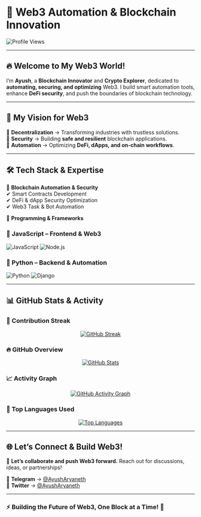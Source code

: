 # 🚀 **Web3 Automation & Blockchain Innovation**  

![Profile Views](https://komarev.com/ghpvc/?username=ayusharyaneth&color=blue)  

---

## 🔥 **Welcome to My Web3 World!**  
I’m **Ayush**, a **Blockchain Innovator** and **Crypto Explorer**, dedicated to **automating, securing, and optimizing** Web3. I build smart automation tools, enhance **DeFi security**, and push the boundaries of blockchain technology.  

---

## 🌟 **My Vision for Web3**  

🔹 **Decentralization** → Transforming industries with trustless solutions.  
🔹 **Security** → Building **safe and resilient** blockchain applications.  
🔹 **Automation** → Optimizing **DeFi, dApps, and on-chain workflows**.  

---

## 🛠 **Tech Stack & Expertise**  

🚀 **Blockchain Automation & Security**  
✔ Smart Contracts Development  
✔ DeFi & dApp Security Optimization  
✔ Web3 Task & Bot Automation  

🎯 **Programming & Frameworks**  

### **🔹 JavaScript – Frontend & Web3**  
<p align="left">  
  <img src="https://img.shields.io/badge/JavaScript-F7DF1E?style=for-the-badge&logo=javascript&logoColor=black" alt="JavaScript" />  
  <img src="https://img.shields.io/badge/Node.js-339933?style=for-the-badge&logo=nodedotjs&logoColor=white" alt="Node.js" />  
</p>  

### **🔹 Python – Backend & Automation**  
<p align="left">  
  <img src="https://img.shields.io/badge/Python-3776AB?style=for-the-badge&logo=python&logoColor=white" alt="Python" />  
  <img src="https://img.shields.io/badge/Django-092D3F?style=for-the-badge&logo=django&logoColor=white" alt="Django" />  
</p>  

---

## 📊 **GitHub Stats & Activity**  

### **🚀 Contribution Streak**  
<p align="center">  
  <a href="https://github.com/ayusharyaneth">  
    <img src="https://github-readme-streak-stats.herokuapp.com/?user=ayusharyaneth&theme=dark&hide_border=true" alt="GitHub Streak" />  
  </a>  
</p>  

### **🔥 GitHub Overview**  
<p align="center">  
  <a href="https://github.com/ayusharyaneth">  
    <img src="https://github-readme-stats.vercel.app/api?username=ayusharyaneth&show_icons=true&count_private=true&theme=dark&hide_border=true&card_width=500" alt="GitHub Stats" />  
  </a>  
</p>  

### **📈 Activity Graph**  
<p align="center">  
  <a href="https://github.com/ayusharyaneth">  
    <img src="https://github-readme-activity-graph.vercel.app/graph?username=ayusharyaneth&theme=github-dark&hide_border=true" alt="GitHub Activity Graph" />  
  </a>  
</p>  

### **🚀 Top Languages Used**  
<p align="center">  
  <a href="https://github.com/ayusharyaneth">  
    <img src="https://github-readme-stats.vercel.app/api/top-langs/?username=ayusharyaneth&langs_count=5&theme=dark&hide_title=true&hide_border=true&layout=compact&card_width=500" alt="Top Languages" />  
  </a>  
</p>  

---

## 🌐 **Let’s Connect & Build Web3!**  

🚀 **Let’s collaborate and push Web3 forward.** Reach out for discussions, ideas, or partnerships!  

🔹 **Telegram** → [@AyushAryaneth](https://t.me/AyushAryaneth)  
🔹 **Twitter** → [@AyushAryaneth](https://twitter.com/AyushAryaneth)  

---

### ⚡ **Building the Future of Web3, One Block at a Time!** 🚀